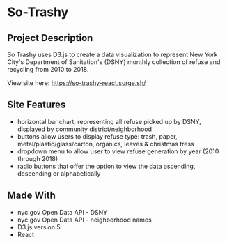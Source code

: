 # So-Trashy

## Project Description
So Trashy uses D3.js to create a data visualization to represent New York City's Department of Sanitation's (DSNY) monthly collection of refuse and recycling from 2010 to 2018.

View site here: https://so-trashy-react.surge.sh/

## Site Features
-  horizontal bar chart, representing all refuse picked up by DSNY, displayed by community district/neighborhood
-  buttons allow users to display refuse type: trash, paper, metal/plastic/glass/carton, organics, leaves & christmas tress
-  dropdown menu to allow user to view refuse generation by year (2010 through 2018)
-  radio buttons that offer the option to view the data ascending, descending or alphabetically

## Made With
- nyc.gov Open Data API - DSNY
- nyc.gov Open Data API - neighborhood names
- D3.js version 5
- React
